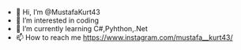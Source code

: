 - 👋 Hi, I’m @MustafaKurt43
- 👀 I’m interested in coding
- 🌱 I’m currently learning C#,Pyhthon,.Net
- 📫 How to reach me https://www.instagram.com/mustafa__kurt43/

<!---
MustafaKurt43/MustafaKurt43 is a ✨ special ✨ repository because its `README.md` (this file) appears on your GitHub profile.
You can click the Preview link to take a look at your changes.
--->
